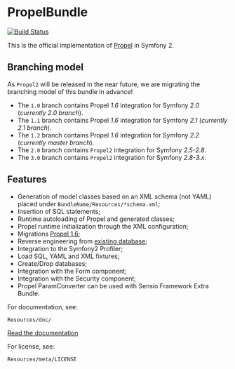 PropelBundle
============

[![Build Status](https://travis-ci.org/propelorm/PropelBundle.svg?branch=2.0)](https://travis-ci.org/propelorm/PropelBundle)

This is the official implementation of [Propel](http://www.propelorm.org/) in Symfony 2.

## Branching model

As `Propel2` will be released in the near future, we are migrating the branching model of this bundle in advance!

* The `1.0` branch contains Propel *1.6* integration for Symfony *2.0* (*currently 2.0 branch*).
* The `1.1` branch contains Propel *1.6* integration for Symfony *2.1* (*currently 2.1 branch*).
* The `1.2` branch contains Propel *1.6* integration for Symfony *2.2* (*currently master branch*).
* The `2.0` branch contains `Propel2` integration for Symfony *2.5-2.8*.
* The `3.0` branch contains `Propel2` integration for Symfony *2.8-3.x*.

## Features

 * Generation of model classes based on an XML schema (not YAML) placed under `BundleName/Resources/*schema.xml`;
 * Insertion of SQL statements;
 * Runtime autoloading of Propel and generated classes;
 * Propel runtime initialization through the XML configuration;
 * Migrations [Propel 1.6](http://www.propelorm.org/documentation/10-migrations.html);
 * Reverse engineering from [existing database](http://www.propelorm.org/wiki/Documentation/1.6/Existing-Database);
 * Integration to the Symfony2 Profiler;
 * Load SQL, YAML and XML fixtures;
 * Create/Drop databases;
 * Integration with the Form component;
 * Integration with the Security component;
 * Propel ParamConverter can be used with Sensio Framework Extra Bundle.

For documentation, see:

    Resources/doc/

[Read the documentation](https://github.com/propelorm/PropelBundle/blob/1.1/Resources/doc/index.markdown)

For license, see:

    Resources/meta/LICENSE
